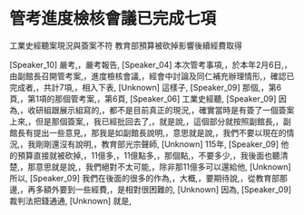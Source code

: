 # 管考進度檢核會議已完成七項
工業史經聽案現況與簽案不符
教育部預算被砍掉影響後續經費取得

[Speaker_10] 嚴考,，嚴考報告,
[Speaker_04] 本次管考事項,，於本年2月6日,，由副館長召開管考案,，進度檢核會議,，經會中討論及同仁補充辦理情形,，確認已完成者,，共計7項,，相入下表,
[Unknown] 這樣子,
[Speaker_09] 那個,，第6頁,，第1項的那個管考案,，第6頁,
[Speaker_06] 工業史經聽,
[Speaker_09] 因為,，收研組跟展示組寫的,，都不是目前真正的現況,，確實當時是有簽了一個簽案上來,，但是那個簽案,，我已經批回去了,，就是說,，這個部分就按照副館長,，副館長有提出一些意見,，那我是如副館長說明,，意思就是說,，我們不要以現在的情況,，我剛剛還沒有說明,，教育部光宗聲師,
[Unknown] 115年,
[Speaker_09] 他的預算直接就被砍掉,，11億多,，11億點多,，那個點,，不要多少,，我後面也聽清楚,，那意思就是說,，我們絕對不太可能,，除非那11億多可以還給他,
[Unknown] 所以,
[Speaker_09] 我們在後面的很多的作為,，大概,，要期待說,，從教育部那邊,，再多額外要到一些經費,，是相對很困難的,
[Unknown] 因為,
[Speaker_09] 裁判法把錢通通,
[Unknown] 就是,